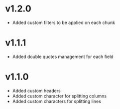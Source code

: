 # v1.2.0
* Added custom filters to be applied on each chunk
# v1.1.1
* Added double quotes management for each field
# v1.1.0
* Added custom headers
* Added custom character for splitting columns
* Added custom characters for splitting lines